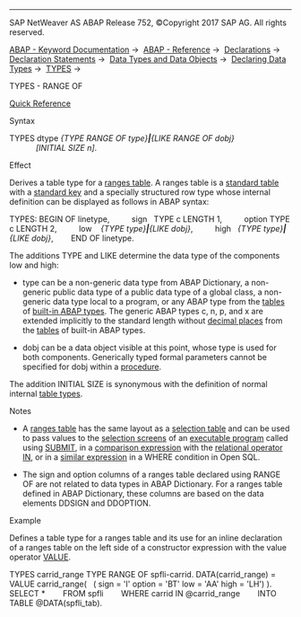   

* * *

SAP NetWeaver AS ABAP Release 752, ©Copyright 2017 SAP AG. All rights reserved.

[ABAP - Keyword Documentation](javascript:call_link\('abenabap.htm'\)) →  [ABAP - Reference](javascript:call_link\('abenabap_reference.htm'\)) →  [Declarations](javascript:call_link\('abendeclarations.htm'\)) →  [Declaration Statements](javascript:call_link\('abenabap_declarations.htm'\)) →  [Data Types and Data Objects](javascript:call_link\('abentypes_and_objects.htm'\)) →  [Declaring Data Types](javascript:call_link\('abentypes_statements.htm'\)) →  [TYPES](javascript:call_link\('abaptypes.htm'\)) → 

TYPES - RANGE OF

[Quick Reference](javascript:call_link\('abaptypes_shortref.htm'\))

Syntax

TYPES dtype *{*TYPE RANGE OF type*}**|**{*LIKE RANGE OF dobj*}*
            *\[*INITIAL SIZE n*\]*.

Effect

Derives a table type for a [ranges table](javascript:call_link\('abenranges_table_glosry.htm'\) "Glossary Entry"). A ranges table is a [standard table](javascript:call_link\('abenstandard_table_glosry.htm'\) "Glossary Entry") with a [standard key](javascript:call_link\('abenstandard_key_glosry.htm'\) "Glossary Entry") and a specially structured row type whose internal definition can be displayed as follows in ABAP syntax:

TYPES: BEGIN OF linetype,
         sign   TYPE c LENGTH 1,
         option TYPE c LENGTH 2,
         low    *{*TYPE type*}**|**{*LIKE dobj*}*,
         high   *{*TYPE type*}**|**{*LIKE dobj*}*,
       END OF linetype.

The additions TYPE and LIKE determine the data type of the components low and high:

-   type can be a non-generic data type from ABAP Dictionary, a non-generic public data type of a public data type of a global class, a non-generic data type local to a program, or any ABAP type from the [tables](javascript:call_link\('abenbuilt_in_types_complete.htm'\)) of [built-in ABAP types](javascript:call_link\('abenpredefined_abap_type_glosry.htm'\) "Glossary Entry"). The generic ABAP types c, n, p, and x are extended implicitly to the standard length without [decimal places](javascript:call_link\('abenfractional_portion_glosry.htm'\) "Glossary Entry") from the [tables](javascript:call_link\('abenbuilt_in_types_complete.htm'\)) of built-in ABAP types.
    
-   dobj can be a data object visible at this point, whose type is used for both components. Generically typed formal parameters cannot be specified for dobj within a [procedure](javascript:call_link\('abenprocedure_glosry.htm'\) "Glossary Entry").
    

The addition INITIAL SIZE is synonymous with the definition of normal internal [table types](javascript:call_link\('abaptypes_itab.htm'\)).

Notes

-   A [ranges table](javascript:call_link\('abenranges_table_glosry.htm'\) "Glossary Entry") has the same layout as a [selection table](javascript:call_link\('abenselection_table_glosry.htm'\) "Glossary Entry") and can be used to pass values to the [selection screens](javascript:call_link\('abenselection_screen_glosry.htm'\) "Glossary Entry") of an [executable program](javascript:call_link\('abenexecutable_program_glosry.htm'\) "Glossary Entry") called using [SUBMIT](javascript:call_link\('abapsubmit.htm'\)), in a [comparison expression](javascript:call_link\('abenrelational_expression_glosry.htm'\) "Glossary Entry") with the [relational operator](javascript:call_link\('abenrelational_operator_glosry.htm'\) "Glossary Entry") [IN](javascript:call_link\('abenlogexp_select_option.htm'\)), or in a [similar expression](javascript:call_link\('abenwhere_logexp_seltab.htm'\)) in a WHERE condition in Open SQL.
    
-   The sign and option columns of a ranges table declared using RANGE OF are not related to data types in ABAP Dictionary. For a ranges table defined in ABAP Dictionary, these columns are based on the data elements DDSIGN and DDOPTION.
    

Example

Defines a table type for a ranges table and its use for an inline declaration of a ranges table on the left side of a constructor expression with the value operator [VALUE](javascript:call_link\('abenconstructor_expression_value.htm'\)).

TYPES carrid\_range TYPE RANGE OF spfli-carrid.
DATA(carrid\_range) = VALUE carrid\_range(
  ( sign = 'I' option = 'BT' low = 'AA' high = 'LH') ).
SELECT \*
       FROM spfli
       WHERE carrid IN @carrid\_range
       INTO TABLE @DATA(spfli\_tab).